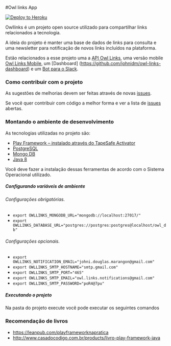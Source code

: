 #Owl links App

[![Deploy to Heroku](https://www.herokucdn.com/deploy/button.png)](http://owllinks.co/)

Owllinks é um projeto open source utilizado para compartilhar links relacionados a tecnologia.

A ideia do projeto é manter uma base de dados de links para consulta e uma newsletter para notificação de novos links incluídos na plataforma.
	
Estão relacionados a esse projeto uma a [API Owl Links](https://github.com/johnidm/owl-links-api), uma versão mobile [Owl Links Mobile](https://github.com/johnidm/owl-links-mobile), um [Dashboard] (https://github.com/johnidm/owl-links-dashboard) e um [Bot para o Slack](https://github.com/johnidm/owl-links-slackbot).

### Como contribuir com o projeto 

As sugestões de melhorias devem ser feitas através de novas [issues]( https://github.com/johnidm/owl-links/issues/new).

Se você quer contribuir com código a melhor forma e ver a lista de [issues](https://github.com/johnidm/owl-links/issues) abertas.

### Montando o ambiente de desenvolvimento 

As tecnologias utilizadas no projeto são:

* [Play Framework – instalado através do TapeSafe Activator](https://www.typesafe.com/)
* [PostgreSQL](http://www.postgresql.org/)
* [Mongo DB](https://www.mongodb.org/)
* [Java 8](https://www.oracle.com/java/index.html)

Você deve fazer a instalação dessas ferramentas de acordo com o Sistema Operacional utilizado.

##### Configurando variáveis de ambiente 

###### Configurações obrigatórias.

* `export OWLLINKS_MONGODB_URL="mongodb://localhost:27017/"`
* `export OWLLINKS_DATABASE_URL="postgres://postgres:postgres@localhost/owl_db"`

###### Configurações opcionais.

* `export OWLLINKS_NOTIFICATION_EMAIL="johni.douglas.marangon@gmail.com"`
* `export OWLLINKS_SMTP_HOSTNAME="smtp.gmail.com"`
* `export OWLLINKS_SMTP_PORT="465"`
* `export OWLLINKS_SMTP_EMAIL="owl.links.notifications@gmail.com"`
* `export OWLLINKS_SMTP_PASSWORD="poR4@7pu"`

##### Executando o projeto 

Na pasta do projeto execute você pode executar os seguintes comandos 



### Recomendação de livros

* https://leanpub.com/playframeworknapratica
* http://www.casadocodigo.com.br/products/livro-play-framework-java

